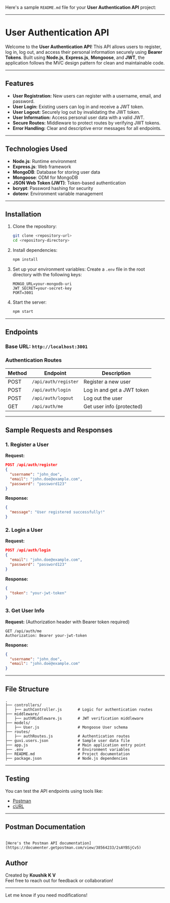 Here's a sample `README.md` file for your **User Authentication API** project:

---

# User Authentication API

Welcome to the **User Authentication API**! This API allows users to register, log in, log out, and access their personal information securely using **Bearer Tokens**. Built using **Node.js**, **Express.js**, **Mongoose**, and **JWT**, the application follows the MVC design pattern for clean and maintainable code.

---

## Features

- **User Registration:** New users can register with a username, email, and password.
- **User Login:** Existing users can log in and receive a JWT token.
- **User Logout:** Securely log out by invalidating the JWT token.
- **User Information:** Access personal user data with a valid JWT.
- **Secure Routes:** Middleware to protect routes by verifying JWT tokens.
- **Error Handling:** Clear and descriptive error messages for all endpoints.

---

## Technologies Used

- **Node.js**: Runtime environment
- **Express.js**: Web framework
- **MongoDB**: Database for storing user data
- **Mongoose**: ODM for MongoDB
- **JSON Web Token (JWT)**: Token-based authentication
- **bcrypt**: Password hashing for security
- **dotenv**: Environment variable management

---

## Installation

1. Clone the repository:
   ```bash
   git clone <repository-url>
   cd <repository-directory>
   ```

2. Install dependencies:
   ```bash
   npm install
   ```

3. Set up your environment variables:
   Create a `.env` file in the root directory with the following keys:
   ```env
   MONGO_URL=your-mongodb-uri
   JWT_SECRET=your-secret-key
   PORT=3001
   ```

4. Start the server:
   ```bash
   npm start
   ```

---

## Endpoints

### **Base URL:** `http://localhost:3001`

### **Authentication Routes**

| Method | Endpoint         | Description                |
|--------|------------------|----------------------------|
| POST   | `/api/auth/register` | Register a new user        |
| POST   | `/api/auth/login`    | Log in and get a JWT token |
| POST   | `/api/auth/logout`   | Log out the user           |
| GET    | `/api/auth/me`       | Get user info (protected)  |

---

## Sample Requests and Responses

### 1. **Register a User**
   **Request:**
   ```json
   POST /api/auth/register
   {
     "username": "john_doe",
     "email": "john.doe@example.com",
     "password": "password123"
   }
   ```

   **Response:**
   ```json
   {
     "message": "User registered successfully!"
   }
   ```

### 2. **Login a User**
   **Request:**
   ```json
   POST /api/auth/login
   {
     "email": "john.doe@example.com",
     "password": "password123"
   }
   ```

   **Response:**
   ```json
   {
     "token": "your-jwt-token"
   }
   ```

### 3. **Get User Info**
   **Request:** (Authorization header with Bearer token required)
   ```http
   GET /api/auth/me
   Authorization: Bearer your-jwt-token
   ```

   **Response:**
   ```json
   {
     "username": "john_doe",
     "email": "john.doe@example.com"
   }
   ```

---

## File Structure

```
.
├── controllers/
│   ├── authController.js       # Logic for authentication routes
├── middleware/
│   ├── authMiddleware.js       # JWT verification middleware
├── models/
│   ├── User.js                 # Mongoose User schema
├── routes/
│   ├── authRoutes.js           # Authentication routes
├── guvi.users.json             # Sample user data file
├── app.js                      # Main application entry point
├── .env                        # Environment variables
├── README.md                   # Project documentation
├── package.json                # Node.js dependencies
```

---

## Testing

You can test the API endpoints using tools like:

- [Postman](https://www.postman.com/)
- [cURL](https://curl.se/)

---



## Postman Documentation

```

[Here's the Postman API documentation](https://documenter.getpostman.com/view/38564233/2sAYBSjCv5)

```


## Author

Created by **Koushik K V**  
Feel free to reach out for feedback or collaboration!

---

Let me know if you need modifications!
